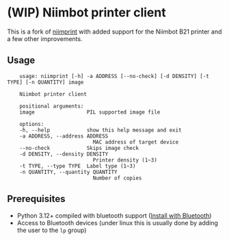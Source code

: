 # (WIP) Niimbot printer client

This is a fork of [niimprint](https://github.com/kjy00302/niimprint) with added support for the Niimbot B21 printer and a few other improvements.

## Usage
```
    usage: niimprint [-h] -a ADDRESS [--no-check] [-d DENSITY] [-t TYPE] [-n QUANTITY] image

    Niimbot printer client

    positional arguments:
    image                 PIL supported image file

    options:
    -h, --help            show this help message and exit
    -a ADDRESS, --address ADDRESS
                            MAC address of target device
    --no-check            Skips image check
    -d DENSITY, --density DENSITY
                            Printer density (1~3)
    -t TYPE, --type TYPE  Label type (1~3)
    -n QUANTITY, --quantity QUANTITY
                            Number of copies
```

## Prerequisites

- Python 3.12+ compiled with bluetooth support ([Install with Bluetooth](https://stackoverflow.com/a/75203662))
- Access to Bluetooth devices (under linux this is usually done by adding the user to the `lp` group)
